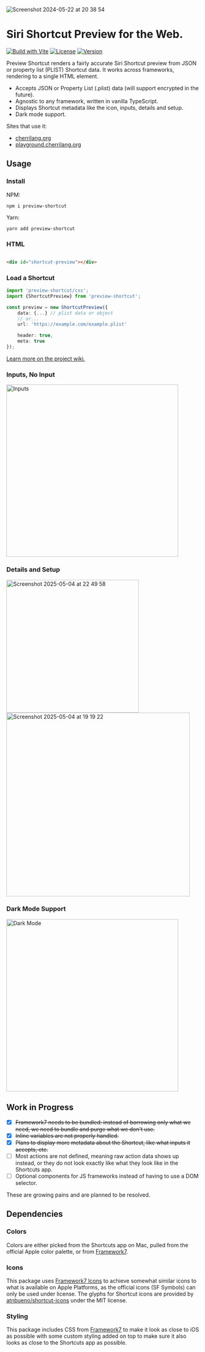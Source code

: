 ![Screenshot 2024-05-22 at 20 38 54](https://github.com/electrikmilk/preview-shortcut/assets/4368524/58b32090-8757-41f6-9114-5badf42139ee)

# Siri Shortcut Preview for the Web.

[![Build with Vite](https://github.com/electrikmilk/preview-shortcut/actions/workflows/vite.yml/badge.svg)](https://github.com/electrikmilk/preview-shortcut/actions/workflows/vite.yml)
[![License](https://img.shields.io/github/license/electrikmilk/preview-shortcut)](https://github.com/electrikmilk/preview-shortcut/blob/main/LICENSE)
[![Version](https://img.shields.io/npm/v/preview-shortcut)](https://www.npmjs.com/package/preview-shortcut)

Preview Shortcut renders a fairly accurate Siri Shortcut preview from JSON or property list (PLIST) Shortcut data. It works across frameworks, rendering to a single HTML element.

- Accepts JSON or Property List (.plist) data (will support encrypted in the future).
- Agnostic to any framework, written in vanilla TypeScript.
- Displays Shortcut metadata like the icon, inputs, details and setup.
- Dark mode support.

Sites that use it:
- [cherrilang.org](https://cherrilang.org)
- [playground.cherrilang.org](https://playground.cherrilang.org)

## Usage

### Install

NPM:

```console
npm i preview-shortcut
```

Yarn:

```console
yarn add preview-shortcut
```

### HTML

```html

<div id="shortcut-preview"></div>
```

### Load a Shortcut

```typescript
import 'preview-shortcut/css';
import {ShortcutPreview} from 'preview-shortcut';

const preview = new ShortcutPreview({
    data: {...} // plist data or object
    // or...
    url: 'https://example.com/example.plist'

    header: true,
    meta: true
});
```

[Learn more on the project wiki.](https://github.com/electrikmilk/preview-shortcut/wiki)

### Inputs, No Input

<img width="449" alt="Inputs" src="https://github.com/user-attachments/assets/3582fe8e-0940-4746-9150-e55cbe6b4c13" />

### Details and Setup

<img width="346" alt="Screenshot 2025-05-04 at 22 49 58" src="https://github.com/user-attachments/assets/366d025a-421d-4e2b-a92c-9d5ec1dfba43" />

<img width="479" alt="Screenshot 2025-05-04 at 19 19 22" src="https://github.com/user-attachments/assets/9e1ed15f-74a8-45aa-a65a-bd39fef59dba" />

### Dark Mode Support

<img width="449" alt="Dark Mode" src="[https://github.com/user-attachments/assets/3582fe8e-0940-4746-9150-e55cbe6b4c13](https://github.com/electrikmilk/preview-shortcut/assets/4368524/9cac0dc7-945c-4ada-804e-5c3e447f0fc3)" />

## Work in Progress

- [x] ~~Framework7 needs to be bundled: instead of borrowing only what we need, we need to bundle and purge what we
  don't use.~~
- [x] ~~Inline variables are not properly handled.~~
- [x] ~~Plans to display more metadata about the Shortcut, like what inputs it accepts, etc.~~
- [ ] Most actions are not defined, meaning raw action data shows up instead, or they do not look exactly like what they
  look like in the Shortcuts app.
- [ ] Optional components for JS frameworks instead of having to use a DOM selector.

These are growing pains and are planned to be resolved.

## Dependencies

### Colors

Colors are either picked from the Shortcuts app on Mac, pulled from the official Apple color palette, or from [Framework7](https://github.com/framework7io/framework7).

### Icons

This package uses [Framework7 Icons](https://framework7.io/icons/) to achieve somewhat similar icons to what is
available on Apple Platforms, as the official icons (SF Symbols) can only be used under license. The glyphs for Shortcut icons are provided by [atnbueno/shortcut-icons](https://github.com/atnbueno/shortcut-icons) under the MIT license.

### Styling

This package includes CSS from [Framework7](https://github.com/framework7io/framework7) to make it look as close to iOS
as possible with some custom styling added on top to make sure it also looks as close to the Shortcuts app as possible.
